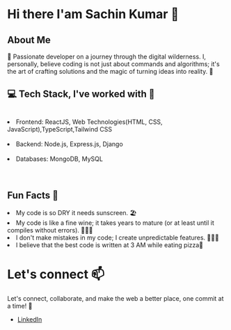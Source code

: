 <h1>Hi there I'am Sachin Kumar 👋</h1>

## About Me
👋 Passionate developer on a journey through the digital wilderness. I, personally, believe coding is not just about commands and algorithms; it's the art of crafting solutions and the magic of turning ideas into reality. 🤷


<h2>💻 Tech Stack, I've worked with 🧰</h2>
<br>
<li>Frontend: ReactJS, Web Technologies(HTML, CSS, JavaScript),TypeScript,Tailwind CSS</li>
<br>
<li>Backend: Node.js, Express.js, Django</li>
<br>
<li>Databases: MongoDB, MySQL</li>
<br><br>
<h2>Fun Facts 🤯</h2>
<li>My code is so DRY it needs sunscreen. 🏖️</li>
<li>My code is like a fine wine; it takes years to mature (or at least until it compiles without errors). 🍷👨‍💻</li>
<li>I don't make mistakes in my code; I create unpredictable features. 🤪👨‍💻</li>

<li>I believe that the best code is written at 3 AM while eating pizza🍕</li>


# Let's connect 📫
Let's connect, collaborate, and make the web a better place, one commit at a time! 🚀
- [LinkedIn](https://www.linkedin.com/in/sachin-kumar-maheshwarappa/)


